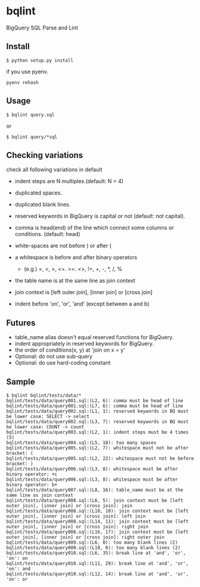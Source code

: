 # bqlint
BigQuery SQL Parse and Lint

## Install

```
$ python setup.py install
```

if you use pyenv.

```
pyenv rehash
```

## Usage

```
$ bqlint query.sql
```

or

```
$ bqlint query/*sql
```

## Checking variations

check all following variations in default

- indent steps are N multiples.(default: N = 4)

- duplicated spaces.

- duplicated blank lines.

- reserved keywords in BigQuery is capital or not (default: not capital).

- comma is head(end) of the line which connect some columns or conditions. (default: head)


- white-spaces are not before ) or after (

- a whitespace is before and after binary operators
  - (e.g.) =, <, >, <=. >=. <>, !=, +, -, *, /, %

- the table name is at the same line as join context

- join context is [left outer join], [inner join] or [cross join]

- indent before 'on', 'or', 'and' (except between a and b)

## Futures
- table_name alias doesn't equal reserved functions for BigQuery.
- indent appropriately in reserved keywords for BigQuery.
- the order of conditions(x, y) at 'join on x = y'
- Optional: do not use sub-query
- Optional: do use hard-coding constant

## Sample

```
$ bqlint bqlint/tests/data/*
bqlint/tests/data/query001.sql:(L2, 6): comma must be head of line
bqlint/tests/data/query001.sql:(L7, 6): comma must be head of line
bqlint/tests/data/query002.sql:(L1, 1): reserved keywords in BQ must be lower case: SELECT -> select
bqlint/tests/data/query002.sql:(L3, 7): reserved keywords in BQ must be lower case: COUNT -> count
bqlint/tests/data/query003.sql:(L2, 1): indent steps must be 4 times (5)
bqlint/tests/data/query004.sql:(L5, 18): too many spaces
bqlint/tests/data/query005.sql:(L2, 7): whitespace must not be after bracket: (
bqlint/tests/data/query005.sql:(L2, 22): whitespace must not be before bracket: )
bqlint/tests/data/query006.sql:(L3, 8): whitespace must be after binary operator: +c
bqlint/tests/data/query006.sql:(L3, 8): whitespace must be after binary operator: b+
bqlint/tests/data/query007.sql:(L8, 16): table_name must be at the same line as join context
bqlint/tests/data/query008.sql:(L6, 5): join context must be [left outer join], [inner join] or [cross join]: join
bqlint/tests/data/query008.sql:(L10, 10): join context must be [left outer join], [inner join] or [cross join]: left join
bqlint/tests/data/query008.sql:(L14, 11): join context must be [left outer join], [inner join] or [cross join]: right join
bqlint/tests/data/query008.sql:(L16, 17): join context must be [left outer join], [inner join] or [cross join]: right outer join
bqlint/tests/data/query009.sql:(L6, 0): too many blank lines (2)
bqlint/tests/data/query009.sql:(L10, 0): too many blank lines (2)
bqlint/tests/data/query010.sql:(L6, 35): break line at 'and', 'or', 'on': on
bqlint/tests/data/query010.sql:(L11, 29): break line at 'and', 'or', 'on': and
bqlint/tests/data/query010.sql:(L12, 14): break line at 'and', 'or', 'on': or
```
